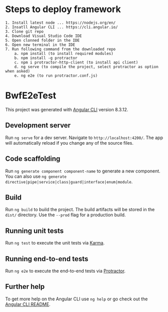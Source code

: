 # Steps to deploy framework
    1. Install latest node ... https://nodejs.org/en/
    2. Insatll Angular CLI ... https://cli.angular.io/
    3. Clone git repo
    4. Download Visual Studio Code IDE
    5. Open clonned folder in the IDE
    6. Open new terminal in the IDE
    7. Run following command from the downloaded repo
        a. npm install (to install required modules)
        b. npm install -g protractor
        c. npm i protractor-http-client (to install api client)
        d. ng serve (to compile the project, select protractor as option when asked)
        e. ng e2e (to run protractor.conf.js)

# BwfE2eTest

This project was generated with [Angular CLI](https://github.com/angular/angular-cli) version 8.3.12.

## Development server

Run `ng serve` for a dev server. Navigate to `http://localhost:4200/`. The app will automatically reload if you change any of the source files.

## Code scaffolding

Run `ng generate component component-name` to generate a new component. You can also use `ng generate directive|pipe|service|class|guard|interface|enum|module`.

## Build

Run `ng build` to build the project. The build artifacts will be stored in the `dist/` directory. Use the `--prod` flag for a production build.

## Running unit tests

Run `ng test` to execute the unit tests via [Karma](https://karma-runner.github.io).

## Running end-to-end tests

Run `ng e2e` to execute the end-to-end tests via [Protractor](http://www.protractortest.org/).

## Further help

To get more help on the Angular CLI use `ng help` or go check out the [Angular CLI README](https://github.com/angular/angular-cli/blob/master/README.md).
